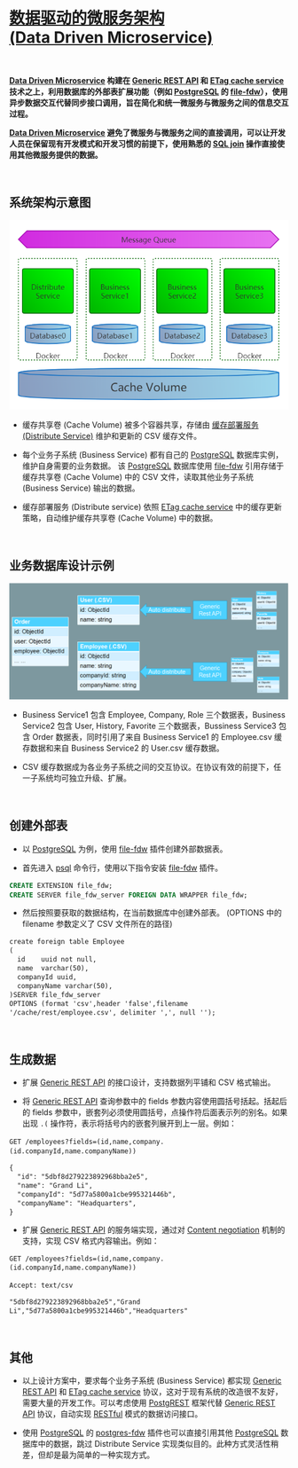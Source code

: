 # [数据驱动的微服务架构 <br/> (Data Driven Microservice)](https://aiportal.github.io/data-driven-service/)


<br/>

**[Data Driven Microservice](https://aiportal.github.io/data-driven-service/) 构建在 [Generic REST API](https://aiportal.github.io/generic-rest-api/)   和 [ETag cache service](https://aiportal.github.io/etag-cache-service/) 技术之上，利用数据库的外部表扩展功能（例如 [PostgreSQL](https://www.postgresql.org/docs/) 的 [file-fdw](https://www.postgresql.org/docs/current/file-fdw.html)），使用异步数据交互代替同步接口调用，旨在简化和统一微服务与微服务之间的信息交互过程。**

**[Data Driven Microservice](https://aiportal.github.io/data-driven-service/) 避免了微服务与微服务之间的直接调用，可以让开发人员在保留现有开发模式和开发习惯的前提下，使用熟悉的 [SQL join](https://www.w3schools.com/sql/sql_join.asp) 操作直接使用其他微服务提供的数据。**

<br/>

## 系统架构示意图

![数据驱动的微服务系统架构](./services.png)

* 缓存共享卷 (Cache Volume) 被多个容器共享，存储由 [缓存部署服务 (Distribute Service)]((https://aiportal.github.io/etag-cache-service/)) 维护和更新的 CSV 缓存文件。

* 每个业务子系统 (Business Service) 都有自己的 [PostgreSQL](https://www.postgresql.org/docs/) 数据库实例，维护自身需要的业务数据。
该 [PostgreSQL](https://www.postgresql.org/docs/) 数据库使用 [file-fdw](https://www.postgresql.org/docs/current/file-fdw.html) 引用存储于缓存共享卷 (Cache Volume) 中的 CSV 文件，读取其他业务子系统 (Business Service) 输出的数据。

* 缓存部署服务 (Distribute service) 依照 [ETag cache service](https://aiportal.github.io/etag-cache-service/) 中的缓存更新策略，自动维护缓存共享卷 (Cache Volume) 中的数据。

<br/>

## 业务数据库设计示例

![业务数据库设计图](./models.png)

* Business Service1 包含 Employee, Company, Role 三个数据表，Business Service2 包含 User, History, Favorite 三个数据表，Bussiness Service3 包含 Order 数据表，同时引用了来自 Business Service1 的 Employee.csv 缓存数据和来自 Business Service2 的 User.csv 缓存数据。

* CSV 缓存数据成为各业务子系统之间的交互协议。在协议有效的前提下，任一子系统均可独立升级、扩展。

<br/>

## 创建外部表

* 以 [PostgreSQL](https://www.postgresql.org/docs/) 为例，使用 [file-fdw](https://www.postgresql.org/docs/current/file-fdw.html) 插件创建外部数据表。

* 首先进入 [psql](https://www.postgresql.org/docs/current/app-psql.html) 命令行，使用以下指令安装 [file-fdw](https://www.postgresql.org/docs/current/file-fdw.html) 插件。

``` sql
CREATE EXTENSION file_fdw;
CREATE SERVER file_fdw_server FOREIGN DATA WRAPPER file_fdw;
```

* 然后按照要获取的数据结构，在当前数据库中创建外部表。
(OPTIONS 中的 filename 参数定义了 CSV 文件所在的路径)

```
create foreign table Employee
(
  id    uuid not null,
  name  varchar(50),
  companyId uuid,
  companyName varchar(50),
)SERVER file_fdw_server
OPTIONS (format 'csv',header 'false',filename '/cache/rest/employee.csv', delimiter ',', null '');
```

<br/>

## 生成数据

* 扩展 [Generic REST API](https://aiportal.github.io/etag-cache-service/) 的接口设计，支持数据列平铺和 CSV 格式输出。

* 将 [Generic REST API](https://aiportal.github.io/etag-cache-service/) 查询参数中的 fields 参数内容使用圆括号括起。括起后的 fields 参数中，嵌套列必须使用圆括号，点操作符后面表示列的别名。如果出现 `.(` 操作符，表示将括号内的嵌套列展开到上一层。例如：  

`GET /employees?fields=(id,name,company.(id.companyId,name.companyName))`
```
{
  "id": "5dbf8d279223892968bba2e5",
  "name": "Grand Li",
  "companyId": "5d77a5800a1cbe995321446b",
  "companyName": "Headquarters",
}
```

* 扩展 [Generic REST API](https://aiportal.github.io/etag-cache-service/) 的服务端实现，通过对 [Content negotiation](https://developer.mozilla.org/en-US/docs/Web/HTTP/Content_negotiation) 机制的支持，实现 CSV 格式内容输出。例如：

```
GET /employees?fields=(id,name,company.(id.companyId,name.companyName))

Accept: text/csv
```

```
"5dbf8d279223892968bba2e5","Grand Li","5d77a5800a1cbe995321446b","Headquarters"
```

<br/>

## 其他

* 以上设计方案中，要求每个业务子系统 (Business Service) 都实现 [Generic REST API](https://aiportal.github.io/etag-cache-service/) 和 [ETag cache service](https://aiportal.github.io/etag-cache-service/) 协议，这对于现有系统的改造很不友好，需要大量的开发工作。可以考虑使用 [PostgREST](http://postgrest.org/en/v6.0/) 框架代替 [Generic REST API](https://aiportal.github.io/etag-cache-service/) 协议，自动实现
 [RESTful](https://restfulapi.net/) 模式的数据访问接口。

* 使用 [PostgreSQL](https://www.postgresql.org/docs/) 的 [postgres-fdw](https://www.postgresql.org/docs/9.5/postgres-fdw.html) 插件也可以直接引用其他 [PostgreSQL](https://www.postgresql.org/docs/) 数据库中的数据，跳过 Distribute Service 实现类似目的。此种方式灵活性稍差，但却是最为简单的一种实现方式。

<br/><br/><br/>